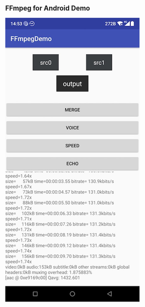 ## FFmpeg for Android Demo
![Alt text](https://github.com/noiary/FFmpegDemo/blob/master/screenshots/img.jpeg?raw=true)
